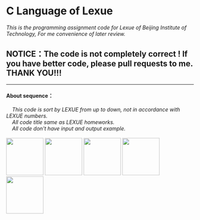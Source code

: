 # C Language of Lexue
*This is the programming assignment code for Lexue of Beijing Institute of Technology, For me convenience of later review.*

## **NOTICE：The code is not completely correct ! If you have better code, please pull requests to me. THANK YOU!!!**
---
#### About sequence：
&nbsp;&nbsp;&nbsp;&nbsp;*This code is sort by LEXUE from up to down, not in accordance with LEXUE numbers.*
</br>&nbsp;&nbsp;&nbsp;&nbsp;*All code title same as LEXUE homeworks.*
</br>&nbsp;&nbsp;&nbsp;&nbsp;*All code don't have input and output example.*
<br/><br/>
<img src="http://www.jd-tv.com/uploads/allimg/170126/154920H54_0.png" width="100" height="100" alt=""/>
<img src="http://www.jd-tv.com/uploads/allimg/170126/154920H54_0.png" width="100" height="100" alt=""/>
<img src="http://www.jd-tv.com/uploads/allimg/170126/154920H54_0.png" width="100" height="100" alt=""/>
<img src="http://www.jd-tv.com/uploads/allimg/170126/154920H54_0.png" width="100" height="100" alt=""/>
<img src="http://www.jd-tv.com/uploads/allimg/170126/154920H54_0.png" width="100" height="100" alt=""/>

